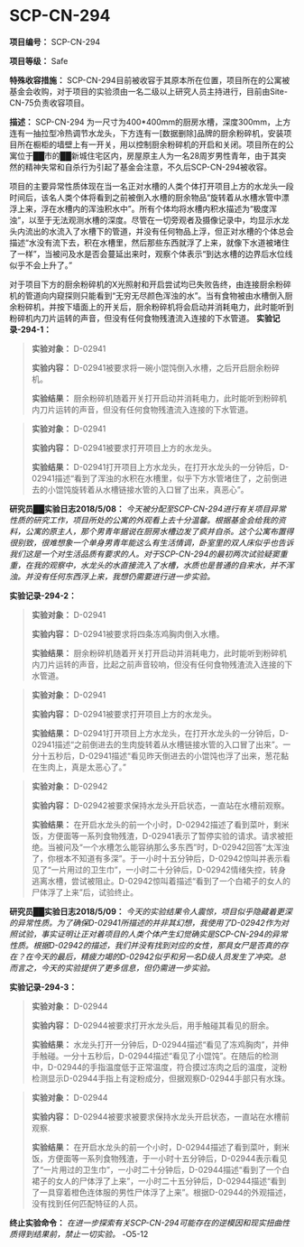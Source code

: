 # SCP-CN-294




**项目编号：** SCP-CN-294

**项目等级：** Safe

**特殊收容措施：** SCP-CN-294目前被收容于其原本所在位置，项目所在的公寓被基金会收购，对于项目的实验须由一名二级以上研究人员主持进行，目前由Site-CN-75负责收容项目。

**描述：** SCP-CN-294 为一尺寸为400*400mm的厨房水槽，深度300mm，上方连有一抽拉型冷热调节水龙头，下方连有一[数据删除]品牌的厨余粉碎机，安装项目所在橱柜的墙壁上有一开关，用以控制厨余粉碎机的开启和关闭。项目所在的公寓位于██市的██新城住宅区内，房屋原主人为一名28周岁男性青年，由于其突然的精神失常和自杀行为引起了基金会注意，不久后SCP-CN-294被收容。



项目的主要异常性质体现在当一名正对水槽的人类个体打开项目上方的水龙头一段时间后，该名人类个体将看到之前被倒入水槽的厨余物品“旋转着从水槽水管中漂浮上来，浮在水槽内的浑浊积水中”。所有个体均将水槽内积水描述为“极度浑浊”，以至于无法观测水槽的深度。尽管在一切旁观者及摄像记录中，均显示水龙头内流出的水流入了水槽下的管道，并没有任何物品上浮，但正对水槽的个体总会描述“水没有流下去，积在水槽里，然后那些东西就浮了上来，就像下水道被堵住了一样”，当被问及水是否会蔓延出来时，观察个体表示“到达水槽的边界后水位线似乎不会上升了。”


对于项目下方的厨余粉碎机的X光照射和开启尝试均已失败告终，由连接厨余粉碎机的管道向内窥探则只能看到“无穷无尽颜色浑浊的水”。当有食物被由水槽倒入厨余粉碎机，并按下墙面上的开关后，厨余粉碎机将会启动并消耗电力，此时能听到粉碎机内刀片运转的声音，但没有任何食物残渣流入连接的下水管道。
**实验记录-294-1：** 


> **实验对象：** D-02941
> 
> **实验内容：** D-02941被要求将一碗小馄饨倒入水槽，之后开启厨余粉碎机。
> 
> **实验结果：** 厨余粉碎机随着开关打开启动并消耗电力，此时能听到粉碎机内刀片运转的声音，但没有任何食物残渣流入连接的下水管道。
> 


> **实验对象：** D-02941
> 
> **实验内容：** D-02941被要求打开项目上方的水龙头。
> 
> **实验结果：** D-02941打开项目上方水龙头，在打开水龙头的一分钟后，D-02941描述“看到了浑浊的水积在水槽里，似乎下方水管堵住了，之前倒进去的小馄饨旋转着从水槽链接水管的入口冒了出来，真恶心”。
> 

**研究员██实验日志2018/5/08：** *今天被分配至SCP-CN-294进行有关项目异常性质的研究工作，项目所处的公寓的外观看上去十分温馨。根据基金会给我的资料，公寓的原主人，那个男青年据说在厨房水槽边发了疯并自杀。这个公寓布置得很别致，很难想象一个单身男青年能这么有生活情调，卧室里的双人床似乎也告诉我们这是一个对生活品质有要求的人。对于SCP-CN-294的最初两次试验疑窦重重，在我的观察中，水龙头的水直接流入了水槽，水质也是普通的自来水，并不浑浊。并没有任何东西浮上来，我想仍需要进行进一步实验。* 

**实验记录-294-2：** 


> **实验对象：** D-02941
> 
> **实验内容：** D-02941被要求将四条冻鸡胸肉倒入水槽。
> 
> **实验结果：** 厨余粉碎机随着开关打开启动并消耗电力，此时能听到粉碎机内刀片运转的声音，比起之前声音较响，但没有任何食物残渣流入连接的下水管道。
> 


> **实验对象：** D-02941
> 
> **实验内容：** D-02941被要求打开项目上方的水龙头。
> 
> **实验结果：** D-02941打开项目上方水龙头，在打开水龙头的一分钟后，D-02941描述“之前倒进去的生肉旋转着从水槽链接水管的入口冒了出来”。一分十五秒后，D-02941描述“看见昨天倒进去的小馄饨也浮了出来，葱花黏在生肉上，真是太恶心了。”
> 


> **实验对象：** D-02942
> 
> **实验内容：** D-02942被要求保持水龙头开启状态，一直站在水槽前观察。
> 
> **实验结果：** 在开启水龙头的前一个小时，D-02942描述了看到菜叶，剩米饭，方便面等一系列食物残渣，D-02941表示了暂停实验的请求。请求被拒绝。当被问及“一个水槽怎么能容纳那么多东西”时，D-02942回答“太浑浊了，你根本不知道有多深”。于一小时十五分钟后，D-02942惊叫并表示看见了“一片用过的卫生巾”，一小时二十分钟后，D-02942情绪失控，转身逃离水槽，尝试被阻止。D-02942惊叫着描述“看到了一个白裙子的女人的尸体浮了上来”后，试验终止。
> 

**研究员██实验日志2018/5/09：** *今天的实验结果令人震惊，项目似乎隐藏着更深的异常性质。为了确保D-02941所描述的并非其幻想，我使用了D-02942作为对照试验，事实证明让正对着项目的人类个体产生幻觉确实是SCP-CN-294的异常性质。根据D-02942的描述，我们并没有找到对应的女性，那具女尸是否真的存在？在今天的最后，精疲力竭的D-02942似乎和另一名D级人员发生了冲突。总而言之，今天的实验提供了更多信息，但仍需进一步实验。* 

**实验记录-294-3：** 


> **实验对象：** D-02944
> 
> **实验内容：** D-02944被要求打开水龙头后，用手触碰其看见的厨余。
> 
> **实验结果：** 水龙头打开一分钟后，D-02944描述“看见了冻鸡胸肉”，并伸手触碰。一分十五秒后，D-02944描述“看见了小馄饨”。在随后的检测中，D-02944的手指温度低于正常温度，符合摸过冻肉之后的温度，淀粉检测显示D-02944手指上有淀粉成分，但据观察D-02944手部只有水珠。
> 


> **实验对象：** D-02944
> 
> **实验内容：** D-02944被要求被要求保持水龙头开启状态，一直站在水槽前观察.
> 
> **实验结果：** 在开启水龙头的前一个小时，D-02944描述了看到菜叶，剩米饭，方便面等一系列食物残渣，于一小时十五分钟后，D-02944表示看见了“一片用过的卫生巾”，一小时二十分钟后，D-02944描述“看到了一个白裙子的女人的尸体浮了上来”，一小时二十五分钟后，D-02944描述“看到了一具穿着橙色连体服的男性尸体浮了上来”。根据D-02944的外观描述，没有找到任何匹配特征的人员。
> 

**终止实验命令：** *在进一步探索有关SCP-CN-294可能存在的逆模因和现实扭曲性质得到结果前，禁止一切实验。* -O5-12


